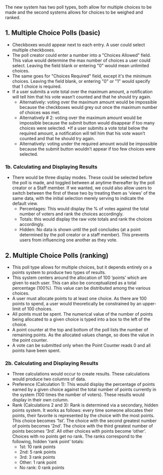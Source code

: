 The new system has two poll types, both allow for multiple choices to be made and the second systems allows for choices to be weighed and ranked.

## 1. Multiple Choice Polls (basic)
* Checkboxes would appear next to each entry. A user could select multiple checkboxes.
* The poll creator could enter a number into a "Choices Allowed" field. This value would determine the max number of choices a user could select. Leaving the field blank or entering "0" would mean unlimited choices.
* The same goes for "Choices Required" field, except it's the minimum choices. Leaving the field blank, or entering "0" or "1" would specify that 1 choice is required.
* If a user submits a vote total over the maximum amount, a notification will tell him that his vote wasn’t counted and that he should try again. 
  * Alternatively: voting over the maximum amount would be impossible because the checkboxes would grey out once the maximum number of choices was met. 
  * Alternatively # 2: voting over the maximum amount would be impossible because the submit button would disappear if too many choices were selected.
*If a user submits a vote total below the required amount, a notification will tell him that his vote wasn’t counted and that he should try again. 
  * Alternatively: voting under the required amount would be impossible because the submit button wouldn’t appear if too few choices were selected.

### 1b. Calculating and Displaying Results
* There would be three display modes. These could be selected before the poll is made, and toggled between at anytime thereafter by the poll creator or a Staff member. If we wanted, we could also allow users to switch between the first of these two by treating them as ‘views’ of the same data, with the initial selection merely serving to indicate the default view.
  * Percentages: This would display the % of votes against the total number of voters and rank the choices accordingly.
  * Totals: this would display the raw vote totals and rank the choices accordingly.
  * Hidden: No data is shown until the poll concludes (at a point determined by the poll creator or a staff member). This prevents users from influencing one another as they vote.

## 2. Multiple Choice Polls (ranking)
* This poll type allows for multiple choices, but it depends entirely on a points system to produce two types of results.
* This system centers around the allocation of 100 ‘points’ which are given to each user. This can also be conceptualized as a total percentage (100%). This value can be distributed among the various choices.
* A user must allocate points to at least one choice. As there are 100 points to spend, a user would theoretically be constrained by an upper-limit of 100 choices.
* All points must be spent. The numerical value of the number of points being allocated to a given choice is typed into a box to the left of the choice.
* A point counter at the top and bottom of the poll lists the number of remaining points. As the allocated values change, so does the value in the point counter.
* A vote can be submitted only when the Point Counter reads 0 and all points have been spent.

### 2b. Calculating and Displaying Results
* Three calculations would occur to create results. These calculations would produce two columns of data.
* Preference (Calculation 1): This would display the percentage of points earned by a given choice against the total number of points currently in the system (100 times the number of voters). These results would display in their own column.
* Rank (Calculations 2 and 3): Rank is determined via a secondary, hidden points system. It works as follows: every time someone allocates their points, their favorite is represented by the choice with the most points. This choice becomes ‘1st’. The choice with the second greatest number of points becomes ‘2nd’. The choice with the third greatest number of points becomes ‘3rd’. All other choices with points become ‘other’. Choices with no points get no rank. The ranks correspond to the following, hidden ‘rank point’ totals:
  * 1st: 10 rank points
  * 2nd: 5 rank points
  * 3rd: 3 rank points
  * Other: 1 rank point
  * No rank: 0 rank points
